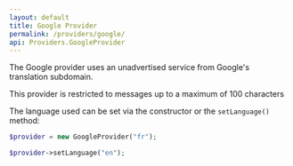 ```yaml
---
layout: default
title: Google Provider
permalink: /providers/google/
api: Providers.GoogleProvider
---
```


The Google provider uses an unadvertised service from Google's translation subdomain.  

<p class="message-warning">This provider is restricted to messages up to a maximum of 100 characters</p>

The language used can be set via the constructor or the `setLanguage()` method:

~~~php
$provider = new GoogleProvider("fr");

$provider->setLanguage("en");
~~~
